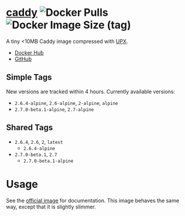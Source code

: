 
# [caddy](https://hub.docker.com/r/productionwentdown/caddy) ![Docker Pulls](https://img.shields.io/docker/pulls/productionwentdown/caddy?style=flat-square) ![Docker Image Size (tag)](https://img.shields.io/docker/image-size/productionwentdown/caddy/alpine?style=flat-square)

A tiny &lt;10MB Caddy image compressed with [UPX](https://github.com/upx/upx).

- [Docker Hub](https://hub.docker.com/r/productionwentdown/caddy)
- [GitHub](https://github.com/productionwentdown/caddy)

## Simple Tags

New versions are tracked within 4 hours. Currently available versions:

* `2.6.4-alpine`, `2.6-alpine`, `2-alpine`, `alpine`
* `2.7.0-beta.1-alpine`, `2.7-alpine`

## Shared Tags

* `2.6.4`, `2.6`, `2`, `latest`
  * `2.6.4-alpine`
* `2.7.0-beta.1`, `2.7`
  * `2.7.0-beta.1-alpine`

# Usage

See the [official image](https://hub.docker.com/_/caddy) for documentation. This image behaves the same way, except that it is slightly slimmer.
